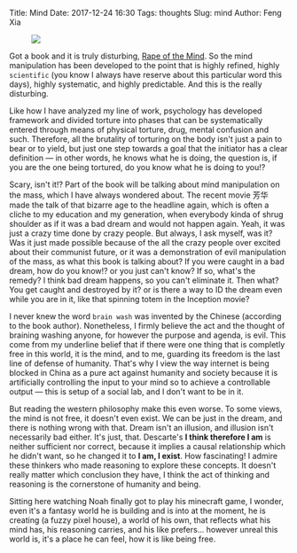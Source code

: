 Title: Mind
Date: 2017-12-24 16:30
Tags: thoughts
Slug: mind
Author: Feng Xia

<figure class="col s12">
  <img src="{{SITEURL}}/images/mirrors%20edge.jpg"/>
</figure>


Got a book and it is truly disturbing, [Rape of the Mind][1]. So the
mind manipulation has been developed to the point that is highly
refined, highly `scientific` (you know I always have reserve about
this particular word this days), highly systematic, and highly
predictable. And this is the really disturbing. 

[1]: https://www.amazon.com/Rape-Mind-Psychology-Menticide-Brainwashing/dp/1614277877

Like how I have analyzed my line of work, psychology has developed
framework and divided torture into phases that can be systematically
entered through means of physical torture, drug, mental confusion and
such. Therefore, all the brutality of torturing on the body isn't just
a pain to bear or to yield, but just one step towards a goal that the
initiator has a clear definition &mdash; in other words, he knows what
he is doing, the question is, if you are the one being tortured, do
you know what he is doing to you!?

Scary, isn't it!? Part of the book will be talking about mind
manipulation on the mass, which I have always wondered about. The
recent movie 芳华 made the talk of that bizarre age to the headline
again, which is often a cliche to my education and my generation, when
everybody kinda of shrug shoulder as if it was a bad dream and would
not happen again. Yeah, it was just a crazy time done by crazy
people. But always, I ask myself, was it? Was it just made possible
because of the all the crazy people over excited about their
communist future, or it was a demonstration of evil manipulation of
the mass, as what this book is talking about? If you were caught in a
bad dream, how do you know!? or you just can't know? If so, what's the
remedy? I think bad dream happens, so you can't eliminate it. Then
what? You get caught and destroyed by it? or is there a way to ID the
dream even while you are in it, like that spinning totem in the
Inception movie?

I never knew the word `brain wash` was invented by the Chinese
(according to the book author). Nonetheless, I firmly believe the act
and the thought of braining washing anyone, for however the purpose
and agenda, is evil. This come from my underline belief that if there
were one thing that is completly free in this world, it is the
mind, and to me, guarding its freedom is the last line of defense of
humanity. That's why I view the way internet is being blocked in China
as a pure act against humanity and society because it is artificially
controlling the input to your mind so to achieve a controllable output
&mdash; this is setup of a social lab, and I don't want to be in it.

But reading the western philosophy make this even worse. To some
views, the mind is not free, it doesn't even exist. We can be just in
the dream, and there is nothing wrong with that. Dream isn't an
illusion, and illusion isn't necessarily bad either. It's just, that.
Descarte's **I think therefore I am** is neither sufficient nor
correct, because it implies a causal relationship which he didn't
want, so he changed it to **I am, I exist**. How fascinating! I admire
these thinkers who made reasoning to explore these concepts. It
doesn't really matter which conclusion they have, I think the act of
thinking and reasoning is the cornerstone of humanity and being.

Sitting here watching Noah finally got to play his minecraft game, I
wonder, even it's a fantasy world he is building and is into at the
moment, he is creating (a fuzzy pixel house), a world of his own, 
that reflects what his mind has, his reasoning carries, and his like
prefers... however unreal this world is, it's a place he can feel, how
it is like being free. 
